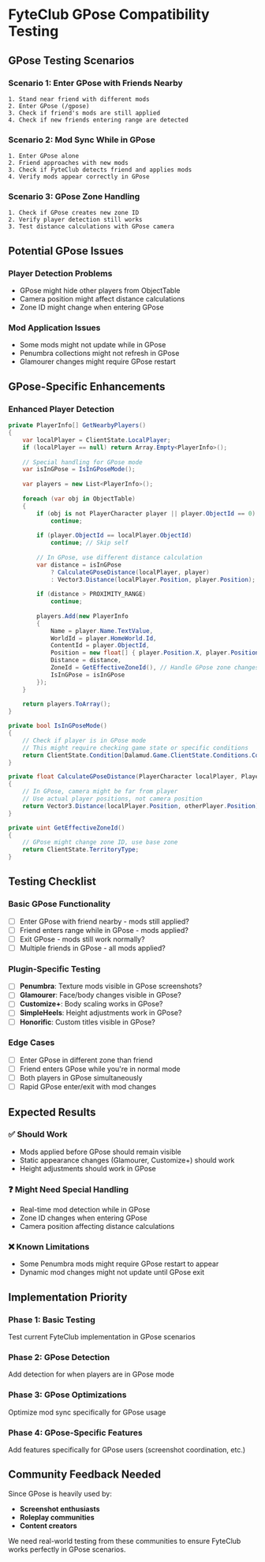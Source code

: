 # FyteClub GPose Compatibility Testing

## **GPose Testing Scenarios**

### **Scenario 1: Enter GPose with Friends Nearby**
```
1. Stand near friend with different mods
2. Enter GPose (/gpose)
3. Check if friend's mods are still applied
4. Check if new friends entering range are detected
```

### **Scenario 2: Mod Sync While in GPose**
```
1. Enter GPose alone
2. Friend approaches with new mods
3. Check if FyteClub detects friend and applies mods
4. Verify mods appear correctly in GPose
```

### **Scenario 3: GPose Zone Handling**
```
1. Check if GPose creates new zone ID
2. Verify player detection still works
3. Test distance calculations with GPose camera
```

## **Potential GPose Issues**

### **Player Detection Problems**
- GPose might hide other players from ObjectTable
- Camera position might affect distance calculations
- Zone ID might change when entering GPose

### **Mod Application Issues**
- Some mods might not update while in GPose
- Penumbra collections might not refresh in GPose
- Glamourer changes might require GPose restart

## **GPose-Specific Enhancements**

### **Enhanced Player Detection**
```csharp
private PlayerInfo[] GetNearbyPlayers()
{
    var localPlayer = ClientState.LocalPlayer;
    if (localPlayer == null) return Array.Empty<PlayerInfo>();
    
    // Special handling for GPose mode
    var isInGPose = IsInGPoseMode();
    
    var players = new List<PlayerInfo>();
    
    foreach (var obj in ObjectTable)
    {
        if (obj is not PlayerCharacter player || player.ObjectId == 0)
            continue;
            
        if (player.ObjectId == localPlayer.ObjectId)
            continue; // Skip self
            
        // In GPose, use different distance calculation
        var distance = isInGPose 
            ? CalculateGPoseDistance(localPlayer, player)
            : Vector3.Distance(localPlayer.Position, player.Position);
            
        if (distance > PROXIMITY_RANGE)
            continue;
            
        players.Add(new PlayerInfo
        {
            Name = player.Name.TextValue,
            WorldId = player.HomeWorld.Id,
            ContentId = player.ObjectId,
            Position = new float[] { player.Position.X, player.Position.Y, player.Position.Z },
            Distance = distance,
            ZoneId = GetEffectiveZoneId(), // Handle GPose zone changes
            IsInGPose = isInGPose
        });
    }
    
    return players.ToArray();
}

private bool IsInGPoseMode()
{
    // Check if player is in GPose mode
    // This might require checking game state or specific conditions
    return ClientState.Condition[Dalamud.Game.ClientState.Conditions.ConditionFlag.WatchingCutscene78];
}

private float CalculateGPoseDistance(PlayerCharacter localPlayer, PlayerCharacter otherPlayer)
{
    // In GPose, camera might be far from player
    // Use actual player positions, not camera position
    return Vector3.Distance(localPlayer.Position, otherPlayer.Position);
}

private uint GetEffectiveZoneId()
{
    // GPose might change zone ID, use base zone
    return ClientState.TerritoryType;
}
```

## **Testing Checklist**

### **Basic GPose Functionality**
- [ ] Enter GPose with friend nearby - mods still applied?
- [ ] Friend enters range while in GPose - mods applied?
- [ ] Exit GPose - mods still work normally?
- [ ] Multiple friends in GPose - all mods applied?

### **Plugin-Specific Testing**
- [ ] **Penumbra**: Texture mods visible in GPose screenshots?
- [ ] **Glamourer**: Face/body changes visible in GPose?
- [ ] **Customize+**: Body scaling works in GPose?
- [ ] **SimpleHeels**: Height adjustments work in GPose?
- [ ] **Honorific**: Custom titles visible in GPose?

### **Edge Cases**
- [ ] Enter GPose in different zone than friend
- [ ] Friend enters GPose while you're in normal mode
- [ ] Both players in GPose simultaneously
- [ ] Rapid GPose enter/exit with mod changes

## **Expected Results**

### **✅ Should Work**
- Mods applied before GPose should remain visible
- Static appearance changes (Glamourer, Customize+) should work
- Height adjustments should work in GPose

### **❓ Might Need Special Handling**
- Real-time mod detection while in GPose
- Zone ID changes when entering GPose
- Camera position affecting distance calculations

### **❌ Known Limitations**
- Some Penumbra mods might require GPose restart to appear
- Dynamic mod changes might not update until GPose exit

## **Implementation Priority**

### **Phase 1: Basic Testing**
Test current FyteClub implementation in GPose scenarios

### **Phase 2: GPose Detection**
Add detection for when players are in GPose mode

### **Phase 3: GPose Optimizations**
Optimize mod sync specifically for GPose usage

### **Phase 4: GPose-Specific Features**
Add features specifically for GPose users (screenshot coordination, etc.)

## **Community Feedback Needed**

Since GPose is heavily used by:
- **Screenshot enthusiasts**
- **Roleplay communities** 
- **Content creators**

We need real-world testing from these communities to ensure FyteClub works perfectly in GPose scenarios.